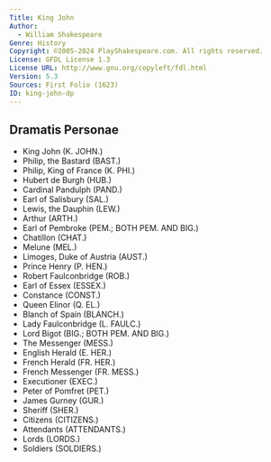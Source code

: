 ```yaml
---
Title: King John
Author: 
  - William Shakespeare
Genre: History
Copyright: ©2005-2024 PlayShakespeare.com. All rights reserved.
License: GFDL License 1.3
License URL: http://www.gnu.org/copyleft/fdl.html
Version: 5.3
Sources: First Folio (1623)
ID: king-john-dp
---
```


## Dramatis Personae


- King John (K. JOHN.)
- Philip, the Bastard (BAST.)
- Philip, King of France (K. PHI.)
- Hubert de Burgh (HUB.)
- Cardinal Pandulph (PAND.)
- Earl of Salisbury (SAL.)
- Lewis, the Dauphin (LEW.)
- Arthur (ARTH.)
- Earl of Pembroke (PEM.; BOTH PEM. AND BIG.)
- Chatillon (CHAT.)
- Melune (MEL.)
- Limoges, Duke of Austria (AUST.)
- Prince Henry (P. HEN.)
- Robert Faulconbridge (ROB.)
- Earl of Essex (ESSEX.)
- Constance (CONST.)
- Queen Elinor (Q. EL.)
- Blanch of Spain (BLANCH.)
- Lady Faulconbridge (L. FAULC.)
- Lord Bigot (BIG.; BOTH PEM. AND BIG.)
- The Messenger (MESS.)
- English Herald (E. HER.)
- French Herald (FR. HER.)
- French Messenger (FR. MESS.)
- Executioner (EXEC.)
- Peter of Pomfret (PET.)
- James Gurney (GUR.)
- Sheriff (SHER.)
- Citizens (CITIZENS.)
- Attendants (ATTENDANTS.)
- Lords (LORDS.)
- Soldiers (SOLDIERS.)
